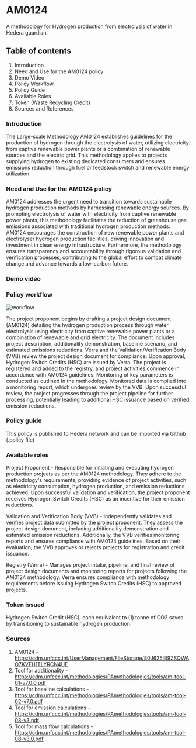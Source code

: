 # AM0124
A methodology for Hydrogen production from electrolysis of water in Hedera guardian.

## Table of contents

1. Introduction
2. Need and Use for the AM0124 policy
3. Demo Video
4. Policy Workflow
5. Policy Guide
6. Available Roles
7. Token (Waste Recycling Credit)
8. Sources and References

### Introduction

The Large-scale Methodology AM0124 establishes guidelines for the production of hydrogen through the electrolysis of water, utilizing electricity from captive renewable power plants or a combination of renewable sources and the electric grid. This methodology applies to projects supplying hydrogen to existing dedicated consumers and ensures emissions reduction through fuel or feedstock switch and renewable energy utilization.

### Need and Use for the AM0124 policy

AM0124 addresses the urgent need to transition towards sustainable hydrogen production methods by harnessing renewable energy sources. By promoting electrolysis of water with electricity from captive renewable power plants, this methodology facilitates the reduction of greenhouse gas emissions associated with traditional hydrogen production methods. AM0124 encourages the construction of new renewable power plants and electrolyser hydrogen production facilities, driving innovation and investment in clean energy infrastructure. Furthermore, the methodology ensures transparency and accountability through rigorous validation and verification processes, contributing to the global effort to combat climate change and advance towards a low-carbon future.

### Demo video

### Policy workflow 

![workflow](https://github.com/xylem-soul/AM0124/assets/166328705/b6107755-f8b4-428c-8f27-85551fa9bcb4)


The project proponent begins by drafting a project design document (AM0124) detailing the hydrogen production process through water electrolysis using electricity from captive renewable power plants or a combination of renewable and grid electricity. The document includes project description, additionality demonstration, baseline scenario, and estimated emissions reductions. Verra and the Validation/Verification Body (VVB) review the project design document for compliance. Upon approval, Hydrogen Switch Credits (HSC) are issued by Verra. The project is registered and added to the registry, and project activities commence in accordance with AM0124 guidelines. Monitoring of key parameters is conducted as outlined in the methodology. Monitored data is compiled into a monitoring report, which undergoes review by the VVB. Upon successful review, the project progresses through the project pipeline for further processing, potentially leading to additional HSC issuance based on verified emission reductions.

### Policy guide

This policy is published to Hedera network and can be imported via Github (.policy file)

### Available roles

Project Proponent - Responsible for initiating and executing hydrogen production projects as per the AM0124 methodology. They adhere to the methodology's requirements, providing evidence of project activities, such as electricity consumption, hydrogen production, and emission reductions achieved. Upon successful validation and verification, the project proponent receives Hydrogen Switch Credits (HSC) as an incentive for their emission reductions.

Validation and Verification Body (VVB) - Independently validates and verifies project data submitted by the project proponent. They assess the project design document, including additionality demonstration and estimated emission reductions. Additionally, the VVB verifies monitoring reports and ensures compliance with AM0124 guidelines. Based on their evaluation, the VVB approves or rejects projects for registration and credit issuance.

Registry (Verra) - Manages project intake, pipeline, and final review of project design documents and monitoring reports for projects following the AM0124 methodology. Verra ensures compliance with methodology requirements before issuing Hydrogen Switch Credits (HSC) to approved projects.

### Token issued

Hydrogen Switch Credit (HSC), each equivalent to (1) tonne of CO2 saved by transitioning to sustainable hydrogen production.

### Sources

1. AM0124 - https://cdm.unfccc.int/UserManagement/FileStorage/80J625IB9ZSQWAO7KVFH1TLYRCN4UE
2. Tool for additionality - https://cdm.unfccc.int/methodologies/PAmethodologies/tools/am-tool-01-v7.0.0.pdf
3. Tool for baseline calculations - https://cdm.unfccc.int/methodologies/PAmethodologies/tools/am-tool-02-v7.0.pdf
4. Tool for emission calculations - https://cdm.unfccc.int/methodologies/PAmethodologies/tools/am-tool-03-v3.pdf
5. Tool for mass flow calculations - https://cdm.unfccc.int/methodologies/PAmethodologies/tools/am-tool-08-v3.0.pdf
